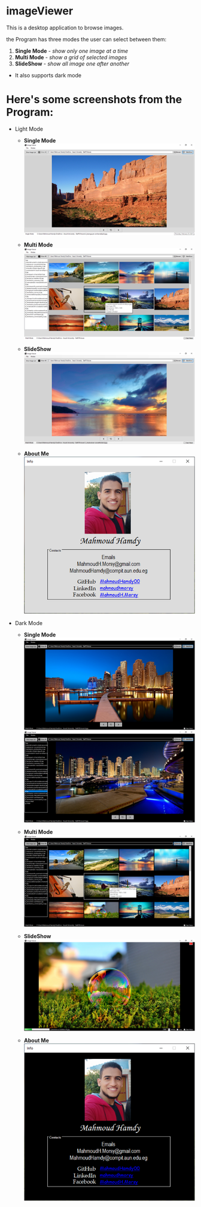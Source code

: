 # imageViewer
This is a desktop application to browse images.

the Program has three modes the user can select between them:
1. **Single Mode** - *show only one image at a time*
2. **Multi Mode** - *show a grid of selected images*
3. **SlideShow** - *show all image one after another*

* It also supports dark mode

# Here's some screenshots from the Program:
* Light Mode  
  * **Single Mode**
![](Screenshots/SingleModeLight.png)

  * **Multi Mode** 
![](Screenshots/MultiModeLight.png)

  * **SlideShow**
![](Screenshots/SlideShowLight.png)

  * **About Me**
![](Screenshots/AboutLight.png)

* Dark Mode  
  * **Single Mode**
![](Screenshots/SingleModeDark.png)
![](Screenshots/SingleModeDark2.png)

  * **Multi Mode** 
![](Screenshots/MultiModeDark.png)

  * **SlideShow**
![](Screenshots/SlideShowDark.png)

  * **About Me**
![](Screenshots/AboutDark.png)
